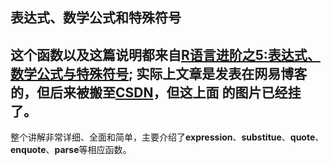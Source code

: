 ## 表达式、数学公式和特殊符号  

这个函数以及这篇说明都来自[R语言进阶之5:表达式、数学公式与特殊符号](http://developer.51cto.com/art/201306/396747.htm);
实际上文章是发表在网易博客的，但后来被搬至[CSDN](http://blog.csdn.net/u014801157/article/details/24372443#)，但这上面
的图片已经挂了。
---
整个讲解非常详细、全面和简单，主要介绍了**expression**、**substitue**、**quote**、**enquote**、**parse**等相应函数。
